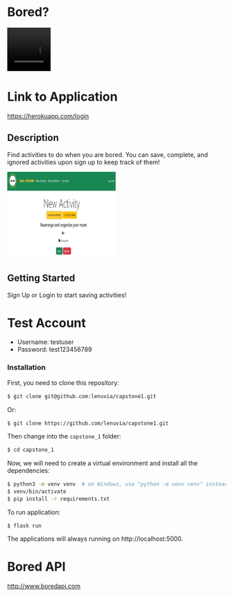# Bored?

<video width="100" height="100" autoplay>
    <source src="static/bored-logo.mp4" type="video/mp4">
</video>

# Link to Application

https://herokuapp.com/login

## Description

Find activities to do when you are bored. You can save, complete, and ignored activities upon sign up to keep track of them!

<img src="static/images/new_activity.png"
     alt="New Activity"
     width="250" 
     height="200"
     />

## Getting Started

Sign Up or Login to start saving activities!

# Test Account

- Username: testuser
- Password: test123456789

### Installation

First, you need to clone this repository:

```bash
$ git clone git@github.com:lenuvia/capstone1.git
```

Or:

```bash
$ git clone https://github.com/lenuvia/capstone1.git
```

Then change into the `capstone_1` folder:

```bash
$ cd capstone_1
```

Now, we will need to create a virtual environment and install all the dependencies:

```bash
$ python3 -m venv venv  # on Windows, use "python -m venv venv" instead
$ venv/bin/activate
$ pip install -r requirements.txt
```

To run application:

```
$ flask run
```

The applications will always running on http://localhost:5000.

# Bored API

http://www.boredapi.com
